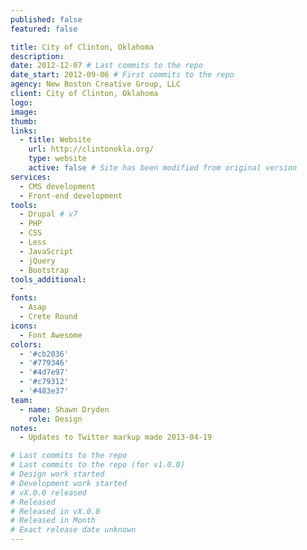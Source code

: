 ```yaml
---
published: false
featured: false

title: City of Clinton, Oklahoma
description:
date: 2012-12-07 # Last commits to the repo
date_start: 2012-09-06 # First commits to the repo
agency: New Boston Creative Group, LLC
client: City of Clinton, Oklahoma
logo:
image:
thumb:
links:
  - title: Website
    url: http://clintonokla.org/
    type: website
    active: false # Site has been modified from original version
services:
  - CMS development
  - Front-end development
tools:
  - Drupal # v7
  - PHP
  - CSS
  - Less
  - JavaScript
  - jQuery
  - Bootstrap
tools_additional:
  -
fonts:
  - Asap
  - Crete Round
icons:
  - Font Awesome
colors:
  - '#cb2036'
  - '#779346'
  - '#4d7e97'
  - '#c79312'
  - '#483e37'
team:
  - name: Shawn Dryden
    role: Design
notes:
  - Updates to Twitter markup made 2013-04-19

# Last commits to the repo
# Last commits to the repo (for v1.0.0)
# Design work started
# Development work started
# vX.0.0 released
# Released
# Released in vX.0.0
# Released in Month
# Exact release date unknown
---
```

